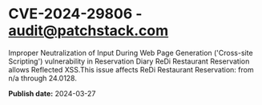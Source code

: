 # CVE-2024-29806 - audit@patchstack.com

Improper Neutralization of Input During Web Page Generation ('Cross-site Scripting') vulnerability in Reservation Diary ReDi Restaurant Reservation allows Reflected XSS.This issue affects ReDi Restaurant Reservation: from n/a through 24.0128.



**Publish date:** 2024-03-27
